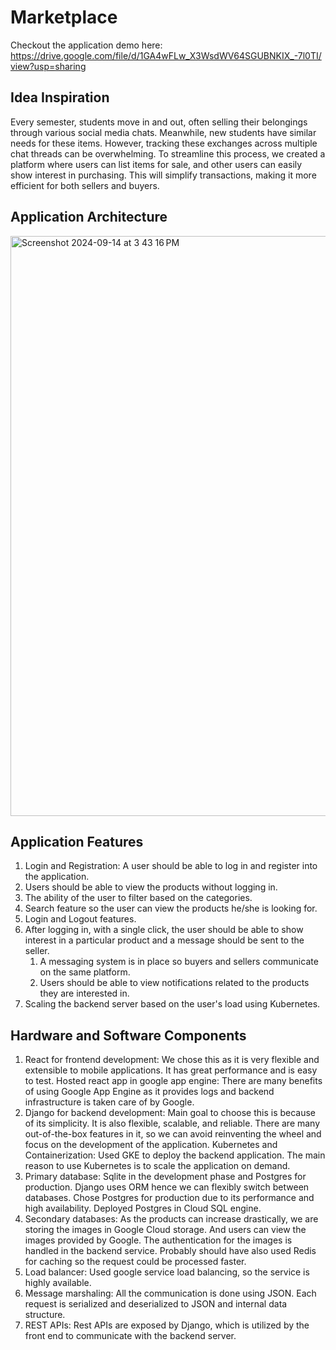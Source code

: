 # Marketplace

Checkout the application demo here: https://drive.google.com/file/d/1GA4wFLw_X3WsdWV64SGUBNKIX_-7l0TI/view?usp=sharing

## Idea Inspiration
Every semester, students move in and out, often selling their belongings through various social media chats. Meanwhile, new students have similar needs for these items. However, tracking these exchanges across multiple chat threads can be overwhelming. To streamline this process, we created a platform where users can list items for sale, and other users can easily show interest in purchasing. This will simplify transactions, making it more efficient for both sellers and buyers.

## Application Architecture
<img width="928" alt="Screenshot 2024-09-14 at 3 43 16 PM" src="https://github.com/user-attachments/assets/9182597b-1e7a-4c20-af21-87f775495231">

## Application Features
1. Login and Registration: A user should be able to log in and register into the application.
2. Users should be able to view the products without logging in.
3. The ability of the user to filter based on the categories.
4. Search feature so the user can view the products he/she is looking for.
5. Login and Logout features.
6. After logging in, with a single click, the user should be able to show interest in a particular product and a message should be sent to the seller.
    1. A messaging system is in place so buyers and sellers communicate on the same platform.
    2. Users should be able to view notifications related to the products they are interested in.
7. Scaling the backend server based on the user's load using Kubernetes.

## Hardware and Software Components
1. React for frontend development: We chose this as it is very flexible and extensible to mobile applications. It has great performance and is easy to test. Hosted react app in google app engine: There are many benefits of using Google App Engine as it provides logs and backend infrastructure is taken care of by Google.
2. Django for backend development: Main goal to choose this is because of its simplicity. It is also flexible, scalable, and reliable. There are many out-of-the-box features in it, so we can avoid reinventing the wheel and focus on the development of the application. Kubernetes and Containerization: Used GKE to deploy the backend application. The main reason to use Kubernetes is to scale the application on demand.
3. Primary database: Sqlite in the development phase and Postgres for production. Django uses ORM hence we can flexibly switch between databases. Chose Postgres for production due to its performance and high availability. Deployed Postgres in Cloud SQL engine.
4. Secondary databases: As the products can increase drastically, we are storing the images in Google Cloud storage. And users can view the images provided by Google. The authentication for the images is handled in the backend service. Probably should have also used Redis for caching so the request could be processed faster.
5. Load balancer: Used google service load balancing, so the service is highly available.
6. Message marshaling: All the communication is done using JSON. Each request is serialized and deserialized to JSON and internal data structure.
7. REST APIs: Rest APIs are exposed by Django, which is utilized by the front end to communicate with the backend server.
